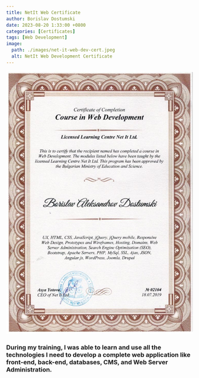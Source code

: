```yaml
---
title: NetIt Web Certificate
author: Borislav Dostumski
date: 2023-08-20 1:33:00 +0800
categories: [Certificates]
tags: [Web Development]
image:
  path: ./images/net-it-web-dev-cert.jpeg
  alt: NetIt Web Development Certificate
---
```

![NetIt Web Development Certificate](./images/net-it-web-dev-cert.jpeg)
<br/>
### During my training, I was able to learn and use all the technologies I need to develop a complete web application like front-end, back-end, databases, CMS, and Web Server Administration.

